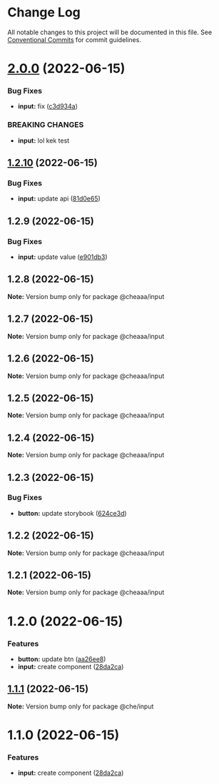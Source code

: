 # Change Log

All notable changes to this project will be documented in this file.
See [Conventional Commits](https://conventionalcommits.org) for commit guidelines.

# [2.0.0](https://github.com/SergeyBondar93/liba/compare/@cheaaa/input@1.2.10...@cheaaa/input@2.0.0) (2022-06-15)


### Bug Fixes

* **input:** fix ([c3d934a](https://github.com/SergeyBondar93/liba/commit/c3d934a15adfa1770f6fbd7e2ad93f74a11f8768))


### BREAKING CHANGES

* **input:** lol kek test





## [1.2.10](https://github.com/SergeyBondar93/liba/compare/@cheaaa/input@1.2.9...@cheaaa/input@1.2.10) (2022-06-15)


### Bug Fixes

* **input:** update api ([81d0e65](https://github.com/SergeyBondar93/liba/commit/81d0e652524dc8a27b1b725b3fe778efa2b30195))





## 1.2.9 (2022-06-15)


### Bug Fixes

* **input:** update value ([e901db3](https://github.com/SergeyBondar93/liba/commit/e901db331290ba808a0b8c8c7fe00c609361f556))





## 1.2.8 (2022-06-15)

**Note:** Version bump only for package @cheaaa/input





## 1.2.7 (2022-06-15)

**Note:** Version bump only for package @cheaaa/input





## 1.2.6 (2022-06-15)

**Note:** Version bump only for package @cheaaa/input





## 1.2.5 (2022-06-15)

**Note:** Version bump only for package @cheaaa/input





## 1.2.4 (2022-06-15)

**Note:** Version bump only for package @cheaaa/input





## 1.2.3 (2022-06-15)


### Bug Fixes

* **button:** update storybook ([624ce3d](https://github.com/SergeyBondar93/liba/commit/624ce3d895cd8299ed3c9ba8183364b2197b0be2))





## 1.2.2 (2022-06-15)

**Note:** Version bump only for package @cheaaa/input





## 1.2.1 (2022-06-15)

**Note:** Version bump only for package @cheaaa/input





# 1.2.0 (2022-06-15)


### Features

* **button:** update btn ([aa26ee8](https://github.com/SergeyBondar93/liba/commit/aa26ee83a3c0657bdf7e7de1877e72b7c217e663))
* **input:** create component ([28da2ca](https://github.com/SergeyBondar93/liba/commit/28da2cacb80951143e0065a3a47806fc9dfd0027))





## [1.1.1](https://github.com/SergeyBondar93/liba/compare/@che/input@1.1.0...@che/input@1.1.1) (2022-06-15)

**Note:** Version bump only for package @che/input





# 1.1.0 (2022-06-15)


### Features

* **input:** create component ([28da2ca](https://github.com/SergeyBondar93/liba/commit/28da2cacb80951143e0065a3a47806fc9dfd0027))
